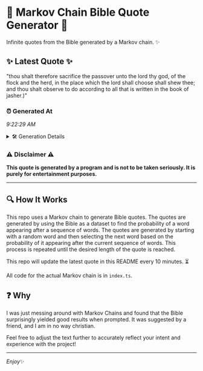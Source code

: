 # 📖 Markov Chain Bible Quote Generator 📖

Infinite quotes from the Bible generated by a Markov chain. ✨

## ✨ Latest Quote ✨
"thou shalt therefore sacrifice the passover unto the lord thy god, of the flock and the herd, in the place which the lord shall choose shall shew thee; and thou shalt observe to do according to all that is written in the book of jasher.)"

### ⏰ Generated At
*9:22:29 AM*

<details>
    <summary>🛠️ Generation Details</summary>
    <p>
        <strong>🌱 Seed:</strong> thou<br>
        <strong>🔄 Iterations:</strong> 44<br>
        <strong>📜 Context History:</strong><br>[ thou ]: shalt<br>[ thou, shalt ]: therefore<br>[ thou, shalt, therefore ]: sacrifice<br>[ thou, shalt, therefore, sacrifice ]: the<br>[ thou, shalt, therefore, sacrifice, the ]: passover<br>[ thou, shalt, therefore, sacrifice, the, passover ]: unto<br>[ shalt, therefore, sacrifice, the, passover, unto ]: the<br>[ therefore, sacrifice, the, passover, unto, the ]: lord<br>[ sacrifice, the, passover, unto, the, lord ]: thy<br>[ the, passover, unto, the, lord, thy ]: god,<br>[ passover, unto, the, lord, thy, god, ]: of<br>[ unto, the, lord, thy, god,, of ]: the<br>[ the, lord, thy, god,, of, the ]: flock<br>[ lord, thy, god,, of, the, flock ]: and<br>[ thy, god,, of, the, flock, and ]: the<br>[ god,, of, the, flock, and, the ]: herd,<br>[ of, the, flock, and, the, herd, ]: in<br>[ the, flock, and, the, herd,, in ]: the<br>[ flock, and, the, herd,, in, the ]: place<br>[ and, the, herd,, in, the, place ]: which<br>[ the, herd,, in, the, place, which ]: the<br>[ herd,, in, the, place, which, the ]: lord<br>[ in, the, place, which, the, lord ]: shall<br>[ the, place, which, the, lord, shall ]: choose<br>[ place, which, the, lord, shall, choose ]: shall<br>[ which, the, lord, shall, choose, shall ]: shew<br>[ the, lord, shall, choose, shall, shew ]: thee;<br>[ lord, shall, choose, shall, shew, thee; ]: and<br>[ shall, choose, shall, shew, thee;, and ]: thou<br>[ choose, shall, shew, thee;, and, thou ]: shalt<br>[ shall, shew, thee;, and, thou, shalt ]: observe<br>[ shew, thee;, and, thou, shalt, observe ]: to<br>[ thee;, and, thou, shalt, observe, to ]: do<br>[ and, thou, shalt, observe, to, do ]: according<br>[ thou, shalt, observe, to, do, according ]: to<br>[ shalt, observe, to, do, according, to ]: all<br>[ observe, to, do, according, to, all ]: that<br>[ to, do, according, to, all, that ]: is<br>[ do, according, to, all, that, is ]: written<br>[ according, to, all, that, is, written ]: in<br>[ to, all, that, is, written, in ]: the<br>[ all, that, is, written, in, the ]: book<br>[ that, is, written, in, the, book ]: of<br>[ is, written, in, the, book, of ]: jasher.)<br>
    </p>
</details>

### ⚠️ Disclaimer ⚠️
**This quote is generated by a program and is not to be taken seriously. It is purely for entertainment purposes.**

---

## 🔍 How It Works

This repo uses a Markov chain to generate Bible quotes. The quotes are generated by using the Bible as a dataset to find the probability of a word appearing after a sequence of words. The quotes are generated by starting with a random word and then selecting the next word based on the probability of it appearing after the current sequence of words. This process is repeated until the desired length of the quote is reached.

This repo will update the latest quote in this README every 10 minutes. ⏳

All code for the actual Markov chain is in `index.ts`.

## ❓ Why

I was just messing around with Markov Chains and found that the Bible surprisingly yielded good results when prompted. 
It was suggested by a friend, and I am in no way christian.

Feel free to adjust the text further to accurately reflect your intent and experience with the project!

---

*Enjoy*✨
